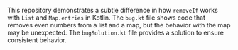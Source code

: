 This repository demonstrates a subtle difference in how `removeIf` works with `List` and `Map.entries` in Kotlin. The `bug.kt` file shows code that removes even numbers from a list and a map, but the behavior with the map may be unexpected. The `bugSolution.kt` file provides a solution to ensure consistent behavior.